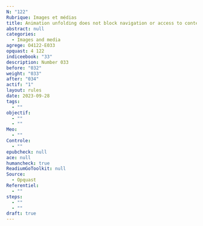 ```yaml
---
N: "122"
Rubrique: Images et médias
title: Animation unfolding does not block navigation or access to content.
abstract: null
categories:
  - Images and media
agrege: O4122-E033
opquast: 4 122
indiceebook: "33"
description: Number 033
before: "032"
weight: "033"
after: "034"
actif: "1"
layout: rules
date: 2023-09-28
tags:
  - ""
objectif:
  - ""
  - ""
Meo:
  - ""
Controle:
  - ""
epubcheck: null
ace: null
humancheck: true
ReadiumGoToolkit: null
Source:
  - Opquast
Referentiel:
  - ""
steps:
  - ""
  - ""
draft: true
---
```

